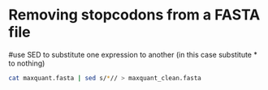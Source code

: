 # Removing stopcodons from a FASTA file

#use SED to substitute one expression to another (in this case substitute * to nothing)

```bash
cat maxquant.fasta | sed s/*// > maxquant_clean.fasta
```

